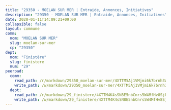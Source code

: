 ```yaml
---
title: "29350 - MOELAN SUR MER | Entraide, Annonces, Initiatives"
description: "29350 - MOELAN SUR MER | Entraide, Annonces, Initiatives"
date: 2020-01-11T14:09:21+09:00
collapsible: false
layout: commune
comm:
  nom: "MOELAN SUR MER"
  slug: moelan-sur-mer
  cp: "29350"
dept:
  nom: "Finistère"
  slug: finistere
  num: "29"
peerpad:
  comm:
    read_path: /r/markdown/29350_moelan-sur-mer/4XTTM5Aj1VMjmi6k7brnh3WCKVPALXH7vSiqJ9eYiy3Unq479
    write_path: /w/markdown/29350_moelan-sur-mer/4XTTM5Aj1VMjmi6k7brnh3WCKVPALXH7vSiqJ9eYiy3Unq479-K3TgUV18CKA2Byqe467vKsnuHCKrjCUGFztobzGV1pFgweooyWBNaioedX5MLr7dsnTtbJ16kfZbMnP7wnvTzb5NuBioVXyr9LNa945qxXnKPa24Vqg6rS5NwkbZVhjBVrGXyDVy
  dept:
    read_path: /r/markdown/29_finistere/4XTTM4K4sSN8E5nbCnrs5W4MfHv8SjkZXZkMiZwJKZCUFreuC
    write_path: /w/markdown/29_finistere/4XTTM4K4sSN8E5nbCnrs5W4MfHv8SjkZXZkMiZwJKZCUFreuC-K3TgUmttHvLKDBu5vxQ3oPzTia91UxXiaB3vEFjsHJiDiJD9aQfr6ibvcPa75Eo3oX7ob78s9tVxCKrtPM9bLAmDziVCSFjEgZbp3rqL8Ji8Q5aZhxfTcqkGX75WxHS6TQxtiQQ6
---
```


